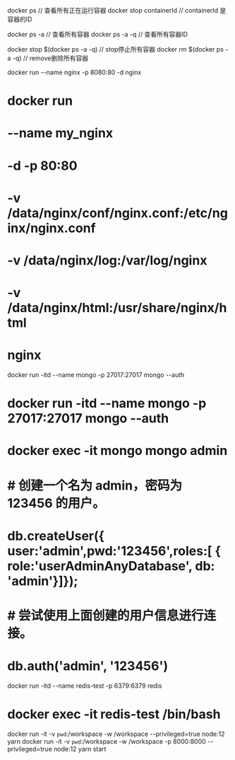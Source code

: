 docker ps // 查看所有正在运行容器
docker stop containerId // containerId 是容器的ID

docker ps -a // 查看所有容器
docker ps -a -q // 查看所有容器ID

docker stop $(docker ps -a -q) // stop停止所有容器
docker rm $(docker ps -a -q) // remove删除所有容器

docker run --name nginx -p 8080:80 -d nginx
# docker run
# --name my_nginx
# -d -p 80:80
# -v /data/nginx/conf/nginx.conf:/etc/nginx/nginx.conf
# -v /data/nginx/log:/var/log/nginx
# -v /data/nginx/html:/usr/share/nginx/html
# nginx

docker run -itd --name mongo -p 27017:27017 mongo --auth
# docker run -itd --name mongo -p 27017:27017 mongo --auth
# docker exec -it mongo mongo admin
# # 创建一个名为 admin，密码为 123456 的用户。
# db.createUser({ user:'admin',pwd:'123456',roles:[ { role:'userAdminAnyDatabase', db: 'admin'}]});
# # 尝试使用上面创建的用户信息进行连接。
# db.auth('admin', '123456')

docker run -itd --name redis-test -p 6379:6379 redis
# docker exec -it redis-test /bin/bash

docker run -it -v `pwd`:/workspace -w /workspace --privileged=true node:12 yarn
docker run -it -v `pwd`:/workspace -w /workspace -p 8000:8000 --privileged=true node:12 yarn start
